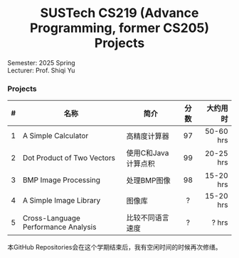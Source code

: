 <div align="center">

# SUSTech CS219 (Advance Programming, former CS205) Projects

</div>

Semester: 2025 Spring  
Lecturer: Prof. Shiqi Yu

### Projects

|  #  |                  名称              |     简介      | 分数 | 大约用时 |
|:---:|-------------------------------------|--------------|:---:|---------:|
|  1  | A Simple Calculator                 | 高精度计算器     | 97 | 50-60 hrs   |
|  2  | Dot Product of Two Vectors          | 使用C和Java计算点积   | 99 | 20-25 hrs   |
|  3  | BMP Image Processing          | 处理BMP图像   | 98 | 15-20 hrs   |
|  4  | A Simple Image Library          | 图像库   | ? | 15-20 hrs   |
|  5  | Cross-Language Performance Analysis          | 比较不同语言速度   | ? | ? hrs   |

本GitHub Repositories会在这个学期结束后，我有空闲时间的时候再次修缮。
